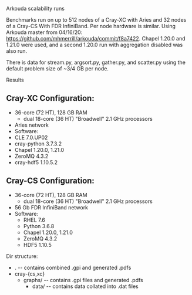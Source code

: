 Arkouda scalability runs

Benchmarks run on up to 512 nodes of a Cray-XC with Aries and 32 nodes of a
Cray-CS With FDR InfiniBand. Per node hardware is similar. Using Arkouda master
from 04/16/20: https://github.com/mhmerrill/arkouda/commit/f8a7422. Chapel
1.20.0 and 1.21.0 were used, and a second 1.20.0 run with aggregation disabled
was also run.

There is data for stream.py, argsort.py, gather.py, and scatter.py using the
default problem size of ~3/4 GB per node.

Results 

Cray-XC Configuration:
---
 - 36-core (72 HT), 128 GB RAM
   - dual 18-core (36 HT) "Broadwell" 2.1 GHz processors
 - Aries network
 - Software:
  - CLE 7.0.UP02
  - cray-python 3.7.3.2
  - Chapel 1.20.0, 1.21.0
  - ZeroMQ 4.3.2
  - cray-hdf5 1.10.5.2


Cray-CS Configuration:
---
 - 36-core (72 HT), 128 GB RAM
   - dual 18-core (36 HT) "Broadwell" 2.1 GHz processors
 - 56 Gb FDR InfiniBand network
 - Software:
   - RHEL 7.6
   - Python 3.6.8
   - Chapel 1.20.0, 1.21.0
   - ZeroMQ 4.3.2
   - HDF5 1.10.5


Dir structure:
 - .              -- contains combined .gpi and generated .pdfs
 - cray-{cs,xc}
   - graphs/      -- contains .gpi files and generated .pdfs
     - data/      -- contains data collated into .dat files
